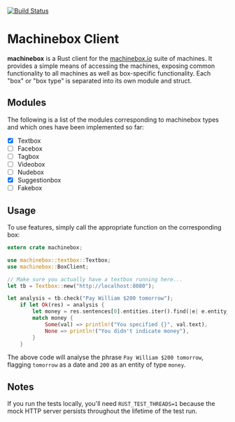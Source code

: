 [![Build Status](https://travis-ci.org/encabulators/machinebox.svg?branch=master)](https://travis-ci.org/encabulators/machinebox)

# Machinebox Client

**machinebox** is a Rust client for the [machinebox.io](http://machinebox.io) suite of machines.
It provides a simple means of accessing the machines, exposing common functionality to all machines as well
as box-specific functionality. Each "box" or "box type" is separated into its own module and struct.

## Modules
The following is a list of the modules corresponding to machinebox types and which ones
have been implemented so far:

- [X] Textbox
- [ ] Facebox
- [ ] Tagbox
- [ ] Videobox
- [ ] Nudebox
- [X] Suggestionbox
- [ ] Fakebox

## Usage
To use features, simply call the appropriate function on the corresponding box:

```rust
extern crate machinebox;

use machinebox::textbox::Textbox;
use machinebox::BoxClient;

// Make sure you actually have a textbox running here...
let tb = Textbox::new("http://localhost:8080");

let analysis = tb.check("Pay William $200 tomorrow");
    if let Ok(res) = analysis {
        let money = res.sentences[0].entities.iter().find(|e| e.entity_type == "money");
        match money {
            Some(val) => println!("You specified {}", val.text),
            None => println!("You didn't indicate money"),
        }
    }
```

The above code will analyse the phrase `Pay William $200 tomorrow`, flagging 
`tomorrow` as a date and `200` as an entity of type `money`.

## Notes
If you run the tests locally, you'll need `RUST_TEST_THREADS=1` because the mock HTTP server
persists throughout the lifetime of the test run.